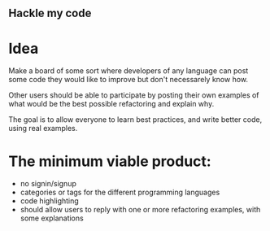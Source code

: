 ## Hackle my code

# Idea

Make a board of some sort where developers of any language can post some code they would like to improve but don't 
necessarely know how.

Other users should be able to participate by posting their own examples of what would be the
best possible refactoring and explain why.

The goal is to allow everyone to learn best practices, and write better code, using real examples.

# The minimum viable product:

- no signin/signup
- categories or tags for the different programming languages
- code highlighting
- should allow users to reply with  one or more refactoring examples, with some explanations


